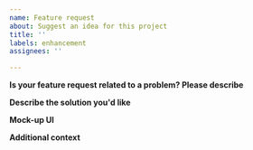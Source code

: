 ```yaml
---
name: Feature request
about: Suggest an idea for this project
title: ''
labels: enhancement
assignees: ''

---
```


**Is your feature request related to a problem? Please describe**
<!-- A clear and concise description of what the problem is. Ex. I'm always frustrated when [...] -->

**Describe the solution you'd like**
<!-- A clear and concise description of what you want to happen -->

**Mock-up UI**
<!-- If the feature will be controlled by the UI (popup window), please make a mock-up that resembles this feature -->
<!-- If the feature is regarding the qualities, remember that the mock-up must be made both for the "All frame rates" option *and* each FPS range -->

**Additional context**
<!-- Add any other context or screenshots about the feature request here -->
